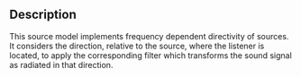 ## Description

This source model implements frequency dependent directivity of sources. It considers the direction, relative to the source, where the listener is located, to apply the corresponding filter which transforms the sound signal as radiated in that direction.

